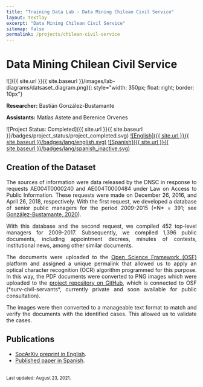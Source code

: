 ```yaml
---
title: "Training Data Lab - Data Mining Chilean Civil Service"
layout: textlay
excerpt: "Data Mining Chilean Civil Service"
sitemap: false
permalink: /projects/chilean-civil-service
---
```


# Data Mining Chilean Civil Service

![]({{ site.url }}{{ site.baseurl }}/images/lab-diagrams/datsaset_diagram.png){: style="width: 350px; float: right; border: 10px"}

**Researcher:** Bastián González-Bustamante

**Assistants:** Matías Astete and Berenice Orvenes

![Project Status: Completed]({{ site.url }}{{ site.baseurl }}/badges/project_status/project_completed.svg) [![English]({{ site.url }}{{ site.baseurl }}/badges/lang/english.svg)](https://training-datalab.com/projects/chilean-civil-service) [![Spanish]({{ site.url }}{{ site.baseurl }}/badges/lang/spanish_inactive.svg)](https://training-datalab.com/projects/chilean-civil-service-spanish)

## Creation of the Dataset

<p align="justify">The sources of information were data released by the DNSC in response to requests AE004T0000240 and AE004T0000484 under Law on Access to Public Information. These requests were made on December 26, 2016, and April 26, 2018, respectively. With the first request, we developed a database of senior public managers for the period 2009-2015 (*N* = 391; see <a href="https://doi.org/10.1111/blar.13044" target="_blank">González-Bustamante, 2020</a>).</p>

<p align="justify">With this database and the second request, we compiled 452 top-level managers for 2009-2017. Subsequently, we compiled 1,396 public documents, including appointment decrees, minutes of contests, institutional news, among other similar documents.</p>

<p align="justify">The documents were uploaded to the <a href="https://doi.org/10.17605/OSF.IO/WBF6M" target="_blank">Open Science Framework (OSF)</a> platform and assigned a unique permalink that allowed us to apply an optical character recognition (OCR) algorithm programmed for this purpose. In this way, the PDF documents were converted to PNG images which were uploaded to the <a href="https://github.com/bgonzalezbustamante" target="_blank">project repository on GitHub</a>, which is connected to OSF (*surv-civil-servants*, currently private
and soon available for public consultation).</p>

<p align="justify">The images were then converted to a manageable text format to match and verify the documents with the identified cases. This allowed us to validate the cases.</p>

## Publications

<ul>
<li><a href="https://doi.org/10.31235/osf.io/vshcz" target="_blank">SocArXiv preprint in English</a>.</li>
<li><a href="https://doi.org/10.22370/rgp.2020.9.2.2920" target="_blank">Published paper in Spanish</a>.</li>
</ul>
<br />
<small>Last updated: August 23, 2021.</small>
